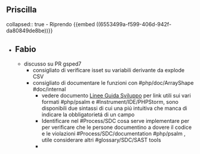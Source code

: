 ## Priscilla
collapsed:: true
	- Riprendo {{embed ((6553499a-f599-406d-942f-da80849de8be))}}
- ## Fabio
	- discusso su PR gsped7
		- consigliato di verificare isset su variabili derivante da explode CSV
		- consigliato di documentare le funzioni con #php/doc/ArrayShape #doc/internal
			- vedere documento [Linee Guida Sviluppo](t.ly/QNBSk) per link utili sui vari formati #php/psalm e #Instrument/IDE/PHPStorm, sono disponibili due sintassi di cui una piú intuitiva che manca di indicare la obbligatorietá di un campo
			- Identificare nel #Process/SDC cosa serve implementare per per verificare che le persone documentino a dovere il codice e le violazioni #Process/SDC/documentation #php/psalm , utile considerare altri #glossary/SDC/SAST tools
			-